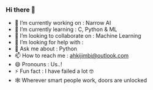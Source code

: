 ### Hi there 👋

<!--
**ahkijimbi/ahkijimbi** is a ✨ _special_ ✨ repository because its `README.md` (this file) appears on your GitHub profile.

Here are some ideas to get you started:

- 🔭 I’m currently working on ...
- 🌱 I’m currently learning ...
- 👯 I’m looking to collaborate on ...
- 🤔 I’m looking for help with ...
- 💬 Ask me about ...
- 📫 How to reach me: ...
- 😄 Pronouns: ...
- ⚡ Fun fact: ...
-->

- 🔭 I’m currently working on : Narrow AI 
- 🌱 I’m currently learning : C, Python & ML
- 👯 I’m looking to collaborate on : Machine Learning
- 🤔 I’m looking for help with : 
- 💬 Ask me about : Python
- 📫 How to reach me : ahkijimbi@outlook.com
- 😄 Pronouns : Us..!
- ⚡ Fun fact : I have failed a lot 🤓
- 🕸 Wherever smart people work, doors are unlocked
